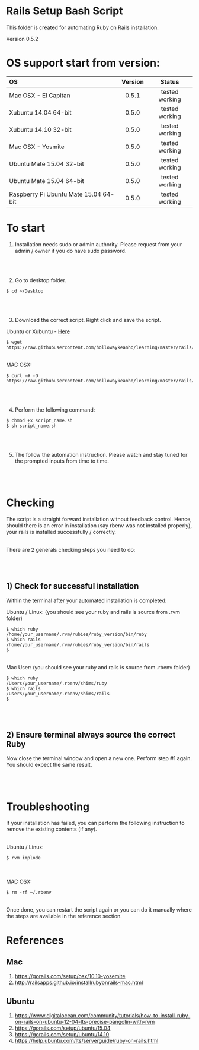 # Rails Setup Bash Script
This folder is created for automating Ruby on Rails installation.

Version 0.5.2

# OS support start from version:
| OS                                         | Version  |     Status     |
|:-------------------------------------------|:--------:|:--------------:|
| Mac OSX - El Capitan                       |  0.5.1   | tested working |
| Xubuntu 14.04 64-bit                       |  0.5.0   | tested working |
| Xubuntu 14.10 32-bit                       |  0.5.0   | tested working |
| Mac OSX - Yosmite                          |  0.5.0   | tested working |
| Ubuntu Mate 15.04 32-bit                   |  0.5.0   | tested working |
| Ubuntu Mate 15.04 64-bit                   |  0.5.0   | tested working |
| Raspberry Pi Ubuntu Mate 15.04 64-bit      |  0.5.0   | tested working |

# To start
1) Installation needs sudo or admin authority. Please request from your admin / owner if you do have sudo password.

<br><br>

2) Go to desktop folder.

```
$ cd ~/Desktop
```

<br><br>

3) Download the correct script. Right click and save the script.

Ubuntu or Xubuntu - [Here](https://raw.githubusercontent.com/hollowaykeanho/learning/master/rails/setup/ubuntu/rails_setup_deb.sh)

```
$ wget https://raw.githubusercontent.com/hollowaykeanho/learning/master/rails/setup/ubuntu/rails_setup_deb.sh
```

<br>
MAC OSX:

```
$ curl -# -O https://raw.githubusercontent.com/hollowaykeanho/learning/master/rails/setup/mac/rails_setup_osx.sh
```


<br><br>

4) Perform the following command:

```
$ chmod +x script_name.sh
$ sh script_name.sh
```

<br><br>

5) The follow the automation instruction. Please watch and stay tuned for the prompted inputs from time to time.

<br><br>

# Checking
The script is a straight forward installation without feedback control. Hence, should there is an error in installation (say rbenv was not installed properly), your rails is installed successfully / correctly.

<br>
There are 2 generals checking steps you need to do:

<br><br>
## 1) Check for successful installation
Within the terminal after your automated installation is completed:

Ubuntu / Linux: (you should see your ruby and rails is source from .rvm folder)

```
$ which ruby
/home/your_username/.rvm/rubies/ruby_version/bin/ruby
$ which rails
/home/your_username/.rvm/rubies/ruby_version/bin/rails
$
```

<br>
Mac User: (you should see your ruby and rails is source from .rbenv folder)

```
$ which ruby
/Users/your_username/.rbenv/shims/ruby
$ which rails
/Users/your_username/.rbenv/shims/rails
$
```

<br><br>

## 2) Ensure terminal always source the correct Ruby
Now close the terminal window and open a new one. Perform step #1 again.
You should expect the same result.

<br><br>
# Troubleshooting
If your installation has failed, you can perform the following instruction to remove the existing contents (if any).

<br>
Ubuntu / Linux:

```
$ rvm implode
```

<br><br>
MAC OSX:

```
$ rm -rf ~/.rbenv
```

<br>
Once done, you can restart the script again or you can do it manually where the steps are available in the reference section.


# References
## Mac
1. https://gorails.com/setup/osx/10.10-yosemite
2. http://railsapps.github.io/installrubyonrails-mac.html

## Ubuntu
1. https://www.digitalocean.com/community/tutorials/how-to-install-ruby-on-rails-on-ubuntu-12-04-lts-precise-pangolin-with-rvm
2. https://gorails.com/setup/ubuntu/15.04
3. https://gorails.com/setup/ubuntu/14.10
4. https://help.ubuntu.com/lts/serverguide/ruby-on-rails.html
